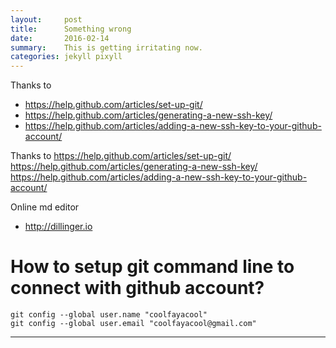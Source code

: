 ```yaml
---
layout:     post
title:      Something wrong
date:       2016-02-14 
summary:    This is getting irritating now. 
categories: jekyll pixyll
---
```


Thanks to 
  * https://help.github.com/articles/set-up-git/
  * https://help.github.com/articles/generating-a-new-ssh-key/
  * https://help.github.com/articles/adding-a-new-ssh-key-to-your-github-account/

Thanks to 
    https://help.github.com/articles/set-up-git/
    https://help.github.com/articles/generating-a-new-ssh-key/
    https://help.github.com/articles/adding-a-new-ssh-key-to-your-github-account/


Online md editor 
* http://dillinger.io


# How to setup git command line to connect with github account? 

```
git config --global user.name "coolfayacool"
git config --global user.email "coolfayacool@gmail.com"
```




---

[^1]: Important information that may distract from the main text can go in footnotes.
